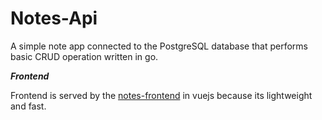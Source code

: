 # Notes-Api

A simple note app connected to the PostgreSQL database that performs basic CRUD operation written in go.

***Frontend***

Frontend is served by the [notes-frontend](https://github.com/WhoisCipher/notes-frontend) in vuejs because its lightweight and fast.
